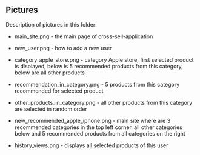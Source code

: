 ## Pictures

Description of pictures in this folder:

* main_site.png - the main page of cross-sell-application

* new_user.png - how to add a new user

* category_apple_store.png - category Apple store, first selected product is displayed, below is 5 recommended products from this category, below are all other products

* recommendation_in_category.png - 5 products from this category recommended for selected product

* other_products_in_category.png - all other products from this category are selected in random order

* new_recommended_apple_iphone.png - main site where are 3 recommended categories in the top left corner, all other categories below and 5 recommended products from all categories on the right

* history_views.png - displays all selected products of this user




